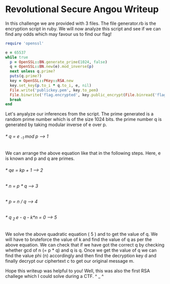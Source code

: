 # Revolutional Secure Angou Writeup

In this challenge we are provided with 3 files. The file generator.rb is the encryption script in ruby. We will now analyze this script and see if we can find any odds which may favour us to find our flag!

```ruby
require 'openssl'

e = 65537
while true
  p = OpenSSL::BN.generate_prime(1024, false)
  q = OpenSSL::BN.new(e).mod_inverse(p) 
  next unless q.prime?
  puts(q.prime?)
  key = OpenSSL::PKey::RSA.new
  key.set_key(p.to_i * q.to_i, e, nil)
  File.write('publickey.pem', key.to_pem)
  File.binwrite('flag.encrypted', key.public_encrypt(File.binread('flag')))
  break
end 
```

Let's anyalyze our inferences from the script. The prime generated is a random prime number which is of the size 1024 bits. the prime number q is generated by taking modular inverse of e over p. 

###### * q = e <sub> -1 </sub>  mod p --> 1

We can arrange the above equation like that in the following steps. Here, e is known and p and q are primes.

###### * qe = kp + 1 --> 2
###### * n = p * q   --> 3
###### * p = n / q   --> 4
###### * q <sub> 2 </sub>e - q - k*n = 0 --> 5

We solve the above quadratic equation ( 5 ) and to get the value of q. We will have to bruteforce the value of k and find the value of q as per the above equation. We can check that if we have got the correct q by checking whether gcd of n (= p * q) and q is q.
Once we get the value of q we can find the value phi (n) accordingly and then find the decryption key d and finally decrypt our ciphertext c to get our original message m.

Hope this writeup was helpful to you! Well, this was also the first RSA challege which I could solve during a CTF. ^ _ ^









